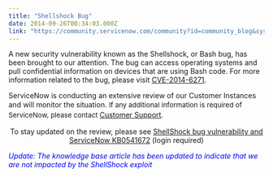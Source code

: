 ```yaml
---
title: "Shellshock Bug"
date: 2014-09-26T00:34:03.000Z
link: "https://community.servicenow.com/community?id=community_blog&sys_id=367d6269dbd0dbc01dcaf3231f9619fc"
---
```

<p>A new security vulnerability known as the Shellshock, or Bash bug, has been brought to our attention. The bug can access operating systems and pull confidential information on devices that are using Bash code. For more information related to the bug, please visit <a title="k-external-small" class="jive-link-external-small" href="http://web.nvd.nist.gov/view/vuln/detail?vulnId=CVE-2014-6271" rel="nofollow" target="_blank">CVE-2014-6271</a>.</p><p></p><p>ServiceNow is conducting an extensive review of our Customer Instances and will monitor the situation. <span style="font-size: 10pt; line-height: 1.5em;">If any additional information is required of ServiceNow, please contact </span><a title="k-external-small" class="jive-link-external-small" href="https://hi.service-now.com/" rel="nofollow" target="_blank">Customer Support</a><span style="font-size: 10pt; line-height: 1.5em;">.</span></p><p></p><p style="text-align: center;">To stay updated on the review, please see <a title="k-external-small" class="jive-link-external-small" href="https://hi.service-now.com/kb_view.do?sysparm_article=KB0541672" rel="nofollow" target="_blank">ShellShock bug vulnerability and ServiceNow KB0541672</a> (login required)</p><p></p><p></p><p style="text-align: left;"><span style="color: #0000ff;"><em>Update: The knowledge base article has been updated to indicate that we are not impacted by the ShellShock exploit</em></span></p>